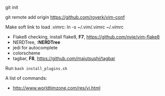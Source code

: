 git init

git remote add origin https://github.com/royerk/vim-conf

Make soft link to load .vimrc: ln -s ~/.vim/.vimrc ~/.vimrc

- Flake8 checking, install flake8, **F7**, https://github.com/nvie/vim-flake8
- NERDTree, **:NERDTree**
- jedi for autocomplete
- colorscheme
- tagbar, **F8**, https://github.com/majutsushi/tagbar

Run `bash install_plugins.sh`

A list of commands:
- http://www.worldtimzone.com/res/vi.html
